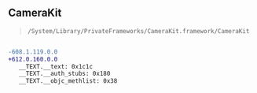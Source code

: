 ## CameraKit

> `/System/Library/PrivateFrameworks/CameraKit.framework/CameraKit`

```diff

-608.1.119.0.0
+612.0.160.0.0
   __TEXT.__text: 0x1c1c
   __TEXT.__auth_stubs: 0x180
   __TEXT.__objc_methlist: 0x38

```
